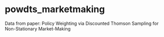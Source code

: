 # powdts_marketmaking
Data from paper: Policy Weighting via Discounted Thomson Sampling for Non-Stationary Market-Making

